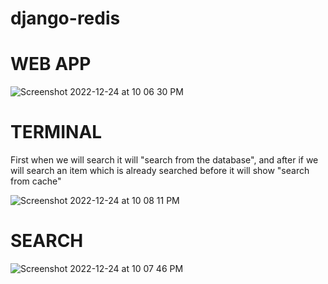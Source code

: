 # django-redis

# WEB APP
![Screenshot 2022-12-24 at 10 06 30 PM](https://user-images.githubusercontent.com/71853471/209450225-ea12b809-7198-4a7a-81f4-738190fae802.png)


# TERMINAL
First when we will search it will "search from the database", and after if we will search an item which is already searched before it will show "search from cache"

![Screenshot 2022-12-24 at 10 08 11 PM](https://user-images.githubusercontent.com/71853471/209450256-41f0e51c-e635-43eb-b022-736b334d0078.png)


# SEARCH

![Screenshot 2022-12-24 at 10 07 46 PM](https://user-images.githubusercontent.com/71853471/209450260-1d18a163-5a49-4e8a-95af-6236a01e60d5.png)
